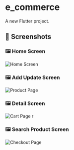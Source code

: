 # e_commerce

A new Flutter project.

## 📱 Screenshots

### 🖼 Home Screen
![Home Screen](screenshots/home_page.jpg)

### 🖼 Add Update Screen
![Product Page](screenshots/add_update_page.jpg)

### 🖼 Detail Screen
![Cart Page](screenshots/detail_page.jpg)
r
### 🖼 Search Product Screen
![Checkout Page](screenshots/search_product.jpg)
